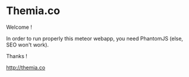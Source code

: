 # Themia.co

Welcome !

In order to run properly this meteor webapp, you need PhantomJS (else, SEO
won't work).

Thanks !

http://themia.co
